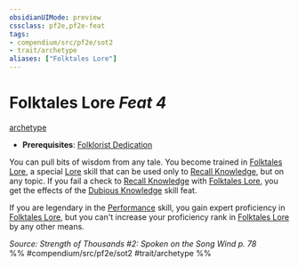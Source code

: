 ```yaml
---
obsidianUIMode: preview
cssclass: pf2e,pf2e-feat
tags:
- compendium/src/pf2e/sot2
- trait/archetype
aliases: ["Folktales Lore"]
---
```

# Folktales Lore  *Feat 4*  
[archetype](archetype.md "Archetype Feat Trait")  

- **Prerequisites**: [Folklorist Dedication](folklorist-dedication-sot2.md)

You can pull bits of wisdom from any tale. You become trained in [Folktales Lore](skills.md#Lore), a special [Lore](skills.md#Lore) skill that can be used only to [Recall Knowledge](recall-knowledge.md), but on any topic. If you fail a check to [Recall Knowledge](recall-knowledge.md) with [Folktales Lore](skills.md#Lore), you get the effects of the [Dubious Knowledge](dubious-knowledge.md) skill feat.

If you are legendary in the [Performance](skills.md#Performance) skill, you gain expert proficiency in [Folktales Lore](skills.md#Lore), but you can't increase your proficiency rank in [Folktales Lore](skills.md#Lore) by any other means.

*Source: Strength of Thousands #2: Spoken on the Song Wind p. 78*  
%% #compendium/src/pf2e/sot2 #trait/archetype %%